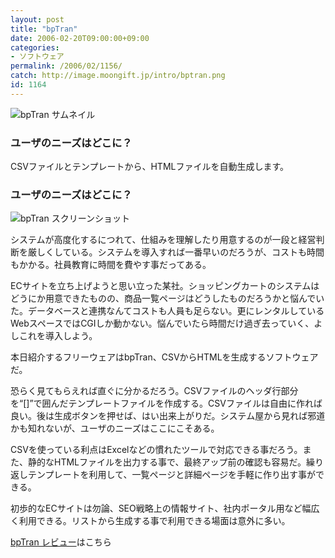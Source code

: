 ```yaml
---
layout: post
title: "bpTran"
date: 2006-02-20T09:00:00+09:00
categories:
- ソフトウェア
permalink: /2006/02/1156/
catch: http://image.moongift.jp/intro/bptran.png
id: 1164
---
```

 ![bpTran サムネイル](http://image.moongift.jp/intro/bptran.t.png "bpTran サムネイル")
  

### ユーザのニーズはどこに？
  
CSVファイルとテンプレートから、HTMLファイルを自動生成します。  
<!--more-->  

### ユーザのニーズはどこに？
  

![bpTran スクリーンショット](http://image.moongift.jp/intro/bptran.png "bpTran スクリーンショット")

  

システムが高度化するにつれて、仕組みを理解したり用意するのが一段と経営判断を厳しくしている。システムを導入すれば一番早いのだろうが、コストも時間もかかる。社員教育に時間を費やす事だってある。

  

ECサイトを立ち上げようと思い立った某社。ショッピングカートのシステムはどうにか用意できたものの、商品一覧ページはどうしたものだろうかと悩んでいた。データベースと連携なんてコストも人員も足らない。更にレンタルしているWebスペースではCGIしか動かない。悩んでいたら時間だけ過ぎ去っていく、よしこれを導入しよう。

  

本日紹介するフリーウェアはbpTran、CSVからHTMLを生成するソフトウェアだ。

  

恐らく見てもらえれば直ぐに分かるだろう。CSVファイルのヘッダ行部分を“[]”で囲んだテンプレートファイルを作成する。CSVファイルは自由に作れば良い。後は生成ボタンを押せば、はい出来上がりだ。システム屋から見れば邪道かも知れないが、ユーザのニーズはここにこそある。

  

CSVを使っている利点はExcelなどの慣れたツールで対応できる事だろう。また、静的なHTMLファイルを出力する事で、最終アップ前の確認も容易だ。繰り返しテンプレートを利用して、一覧ページと詳細ページを手軽に作り出す事ができる。

  

初歩的なECサイトは勿論、SEO戦略上の情報サイト、社内ポータル用など幅広く利用できる。リストから生成する事で利用できる場面は意外に多い。

  

[bpTran レビュー](http://fw.moongift.jp/review/i-1170.html)はこちら

